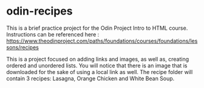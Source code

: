 # odin-recipes

This is a brief practice project for the Odin Project Intro to HTML course. 
Instructions can be referenced here : https://www.theodinproject.com/paths/foundations/courses/foundations/lessons/recipes

This is a project focused on adding links and images, as well as, creating ordered and unordered lists. You will notice that there is an image that is downloaded for the sake of using a local link as well. The recipe folder will contain 3 recipes: Lasagna, Orange Chicken and White Bean Soup.




